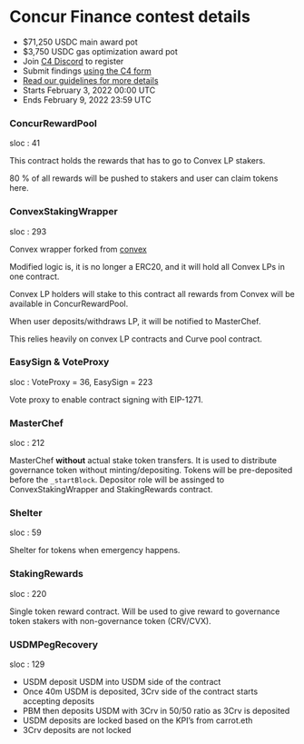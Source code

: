 # Concur Finance contest details
- $71,250 USDC main award pot
- $3,750 USDC gas optimization award pot
- Join [C4 Discord](https://discord.gg/code4rena) to register
- Submit findings [using the C4 form](https://code4rena.com/contests/2022-02-concur-finance-contest/submit)
- [Read our guidelines for more details](https://docs.code4rena.com/roles/wardens)
- Starts February 3, 2022 00:00 UTC
- Ends February 9, 2022 23:59 UTC

### ConcurRewardPool

sloc : 41

This contract holds the rewards that has to go to Convex LP stakers.

80 % of all rewards will be pushed to stakers and user can claim tokens here.

### ConvexStakingWrapper

sloc : 293

Convex wrapper forked from [convex](https://github.com/convex-eth/platform/blob/main/contracts/contracts/wrappers/ConvexStakingWrapper.sol)

Modified logic is, it is no longer a ERC20, and it will hold all Convex LPs in one contract.

Convex LP holders will stake to this contract all rewards from Convex will be available in ConcurRewardPool.

When user deposits/withdraws LP, it will be notified to MasterChef.

This relies heavily on convex LP contracts and Curve pool contract.

### EasySign & VoteProxy

sloc : VoteProxy = 36, EasySign = 223

Vote proxy to enable contract signing with EIP-1271.

### MasterChef

sloc : 212

MasterChef **without** actual stake token transfers. It is used to distribute governance token without minting/depositing. Tokens will be pre-deposited before the `_startBlock`. Depositor role will be assinged to ConvexStakingWrapper and StakingRewards contract.

### Shelter

sloc : 59

Shelter for tokens when emergency happens.

### StakingRewards

sloc : 220

Single token reward contract. Will be used to give reward to governance token stakers with non-governance token (CRV/CVX).

### USDMPegRecovery

sloc : 129

- USDM deposit USDM into USDM side of the contract
- Once 40m USDM is deposited, 3Crv side of the contract starts accepting deposits
- PBM then deposits USDM with 3Crv in 50/50 ratio as 3Crv is deposited
- USDM deposits are locked based on the KPI’s from carrot.eth
- 3Crv deposits are not locked
